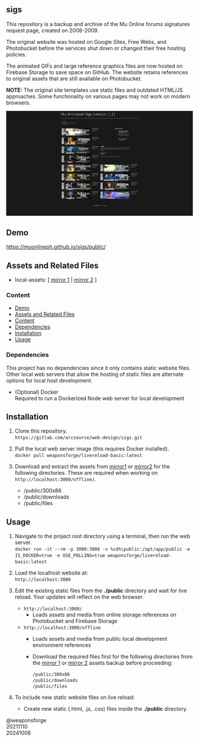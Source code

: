 ## sigs

This repository is a backup and archive of the Mu Online forums signatures request page, created on 2008-2009.

The original website was hosted on Google Sites, Free Webs, and Photobucket before the services shut down or changed their free hosting policies.

The animated GIFs and large reference graphics files are now hosted on Firebase Storage to save space on GitHub. The website retains references to original assets that are still available on Photobucket.

**NOTE:** The original site templates use static files and outdated HTML/JS approaches. Some functionality on various pages may not work on modern browsers.

![screenshot](assets/thumbnail_sigs2.png)

## Demo

https://muonlineph.github.io/sigs/public/

## Assets and Related Files

- local-assets: [ [mirror 1](https://firebasestorage.googleapis.com/v0/b/weaponsforge-demo.appspot.com/o/sigs-request%2Flocal-assets.zip?alt=media&token=9c27b849-8eaa-4ad0-ad1b-e97a2a61f7e1) | [mirror 2](https://drive.google.com/drive/folders/1KdY_BEnuetJ4_Qc5GZcyrSe7oGueP9qC?usp=sharing) ]

### Content

- [Demo](#demo)
- [Assets and Related Files](#assets-and-related-files)
- [Content](#content)
- [Dependencies](#dependencies)
- [Installation](#installation)
- [Usage](#usage)


### Dependencies

This project has no dependencies since it only contains static website files. Other local web servers that allow the hosting of static files are alternate options for local host development.

- (Optional) Docker<br>
   Required to run a Dockerized Node web server for local development

## Installation

1. Clone this repository.<br>
`https://gitlab.com/arcsource/web-design/sigs.git`

2. Pull the local web server image (this requires Docker installed).<br>
`docker pull weaponsforge/livereload-basic:latest`

3. Download and extract the assets from [mirror1](https://firebasestorage.googleapis.com/v0/b/weaponsforge-demo.appspot.com/o/sigs-request%2Flocal-assets.zip?alt=media&token=9c27b849-8eaa-4ad0-ad1b-e97a2a61f7e1) or [mirror2](https://drive.google.com/drive/folders/1D3B-CRLR3iT8PJub1w6vwmqjV9sbxo6V?usp=sharing) for the following directories. These are required when working on `http://localhost:3000/offline/`.
   - /public/300x86
   - /public/downloads
   - /public/files


## Usage

1. Navigate to the project root directory using a terminal, then run the web server.<br>
`docker run -it --rm -p 3000:3000 -v %cd%\public:/opt/app/public -e IS_DOCKER=true -e USE_POLLING=true weaponsforge/livereload-basic:latest`

2. Load the localhost website at:<br>
`http://localhost:3000`

3. Edit the existing static files from the **./public** directory and wait for live reload. Your updates will reflect on the web browser.
   - `http://localhost:3000/`
	    - Loads assets and media from online storage references on Photobucket and Firebase Storage
   - `http://localhost:3000/offline`
      - Loads assets and media from public local development environment references
      - Download the required files first for the following directories from the [mirror 1](https://firebasestorage.googleapis.com/v0/b/weaponsforge-demo.appspot.com/o/sigs-request%2Flocal-assets.zip?alt=media&token=9c27b849-8eaa-4ad0-ad1b-e97a2a61f7e1) or [mirror 2](https://drive.google.com/drive/folders/1D3B-CRLR3iT8PJub1w6vwmqjV9sbxo6V?usp=sharing) assets backup before proceeding:

         ```
         /public/300x86
         /public/downloads
         /public/files
         ```

3. To include new static website files on live reload:
	- Create new static (.html, .js, .css) files inside the **./public** directory.

@weaponsforge<br>
20211110<br>
20241006
